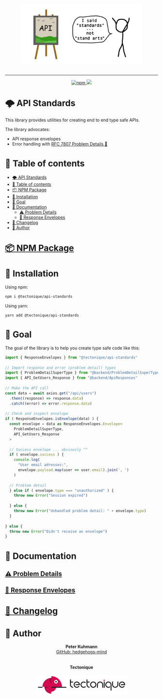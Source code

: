 <p align="center">
  <br>
  <br>
  <img src=".assets/logo.png" alt="Logo of library api-standards" width="400">
  <br>
  <br>
</p>
<hr>

<p align="center">
  <a href="https://www.npmjs.com/package/@tectonique/api-standards">
    <img alt="npm" src="https://img.shields.io/npm/v/@tectonique/api-standards?color=%23e62770&label=NPM">
  </a>
  <a href="https://codecov.io/gh/tectonique/api-standards" > 
   <img src="https://codecov.io/gh/tectonique/api-standards/branch/main/graph/badge.svg?token=L5O8JPNGQZ"/> 
  </a>
</p>

# 🌩 API Standards

This library provides utilities for creating end to end type safe APIs.

The library advocates:

- API response envelopes
- Error handling with [RFC 7807 Problem Details 🔗](https://www.rfc-editor.org/rfc/rfc7807)

# 📖 Table of contents

<!-- TOC -->
* [🌩 API Standards](#-api-standards)
* [📖 Table of contents](#-table-of-contents)
* [📦 NPM Package](#-npm-package)
* [💾 Installation](#-installation)
* [🏁 Goal](#-goal)
* [📑 Documentation](#-documentation)
  * [⚠️ Problem Details](#-problem-details)
  * [📨 Response Envelopes](#-response-envelopes)
* [📜 Changelog](#-changelog)
* [🦔 Author](#-author)
<!-- TOC -->

# [📦 NPM Package](https://www.npmjs.com/package/@tectonique/api-standards)

# 💾 Installation

Using npm:
```bash
npm i @tectonique/api-standards
```

Using yarn:
```
yarn add @tectonique/api-standards
```

# 🏁 Goal
The goal of the library is to help you create type safe code like this:
```typescript
import { ResponseEnvelopes } from "@tectonique/api-standards"

// Import response and error (problem detail) types
import { ProblemDetailSuperType } from "@backend/ProblemDetailSuperType"
import { API_GetUsers_Response } from "@backend/ApiResponses"

// Make the API call
const data = await axios.get("/api/users")
  .then((response) => response.data)
  .catch((error) => error.response.data)

// Check and inspect envelope
if ( ResponseEnvelopes.isEnvelope(data) ) {
  const envelope = data as ResponseEnvelopes.Envelope<
    ProblemDetailSuperType,
    API_GetUsers_Response
  >
  
  // Success envelope ... obviously ^^
  if ( envelope.success ) {
    console.log(
      "User email adresses:",
      envelope.payload.map(user => user.email).join(', ')
    )
    
  // Problem detail
  } else if ( envelope.type === "unauthorized" ) {
    throw new Error("Session expired")
    
  } else {
    throw new Error("Unhandled problem detail: " + envelope.type)
  }
  
} else {
  throw new Error("Didn't receive an envelope")
}
```

# 📑 Documentation

## [⚠️ Problem Details](./ProblemDetails/README.md)

## [📨 Response Envelopes](./ResponseEnvelopes/README.md)

# [📜 Changelog](CHANGELOG.md)

# 🦔 Author
<p align="center">
  <b>Peter Kuhmann</b>
  <br>
  <a href="https://github.com/hedgehogs-mind">GitHub: hedgehogs-mind</a>
  <br>
  <br>
  <br>
  <b>Tectonique</b>
  <br>
  <br>
  <img src=".assets/tectonique-small.png" alt="Tectonique logo" width="300">
</p>